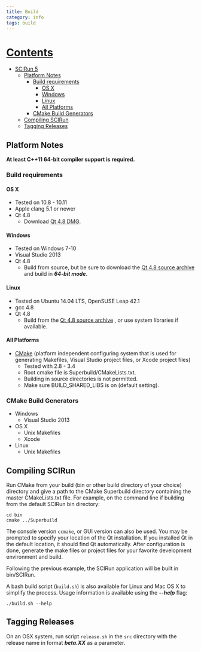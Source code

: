 ```yaml
---
title: Build
category: info
tags: build
---
```


# [Contents](#user-content-scirun-5-prototype "generated with DocToc(http://doctoc.herokuapp.com/)")

- [SCIRun 5](#scirun-5)
	- [Platform Notes](#platform-notes)
		- [Build requirements](#build-requirements)
          - [OS X](#os-x)
          - [Windows](#windows)
          - [Linux](#linux)
          - [All Platforms](#all-platforms)
		- [CMake Build Generators](#cmake-build-generators)
    - [Compiling SCIRun](#compiling-scirun)
    - [Tagging Releases](#tagging-releases)

## Platform Notes

**At least C++11 64-bit compiler support is required.**

### Build requirements

#### OS X
  - Tested on 10.8 - 10.11
  - Apple clang 5.1 or newer
  - Qt 4.8
    + Download [Qt 4.8 DMG](http://releases.qt-project.org/qt4/source/qt-mac-opensource-4.8.4.dmg).

#### Windows
  - Tested on Windows 7-10
  - Visual Studio 2013
  - Qt 4.8
    + Build from source, but be sure to download the [Qt 4.8 source archive](http://releases.qt-project.org/qt4/source/qt-everywhere-opensource-src-4.8.4.tar.gz) and build in ***64-bit mode***.

#### Linux
  - Tested on Ubuntu 14.04 LTS, OpenSUSE Leap 42.1
  - gcc 4.8
  - Qt 4.8
    + Build from the [Qt 4.8 source archive](http://releases.qt-project.org/qt4/source/qt-everywhere-opensource-src-4.8.4.tar.gz) , or use system libraries if available.

#### All Platforms
  - [CMake](https://cmake.org/) (platform independent configuring system that is used for generating Makefiles, Visual Studio project files, or Xcode project files)
    + Tested with 2.8 - 3.4
    + Root cmake file is Superbuild/CMakeLists.txt.
    + Building in source directories is not permitted.
    + Make sure BUILD_SHARED_LIBS is on (default setting).

### CMake Build Generators
* Windows
  - Visual Studio 2013
* OS X
  - Unix Makefiles
  - Xcode
* Linux
  - Unix Makefiles

## Compiling SCIRun

Run CMake from your build (bin or other build directory of your choice) directory and give a path to the CMake Superbuild directory containing the master CMakeLists.txt file.
For example, on the command line if building from the default SCIRun bin directory:

```
cd bin
cmake ../Superbuild
```

The console version `ccmake`, or GUI version can also be used.
You may be prompted to specify your location of the Qt installation.
If you installed Qt in the default location, it should find Qt automatically.
After configuration is done, generate the make files or project files for your favorite
development environment and build.

Following the previous example, the SCIRun application will be built in bin/SCIRun.

A bash build script (`build.sh`) is also available for Linux and Mac OS X to simplify the process.
Usage information is available using the ***--help*** flag:

```
./build.sh --help
```

## Tagging Releases
On an OSX system, run script `release.sh` in the `src` directory with the release name in format ***beta.XX*** as a parameter.
